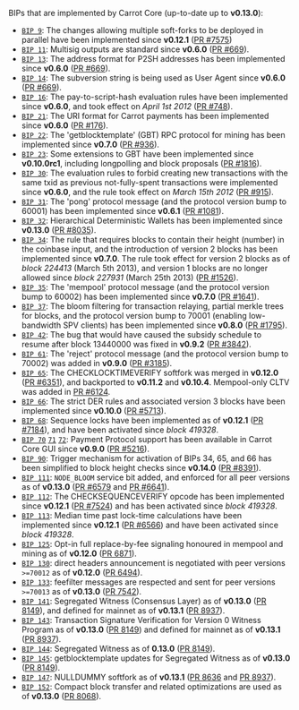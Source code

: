 BIPs that are implemented by Carrot Core (up-to-date up to **v0.13.0**):

* [`BIP 9`](https://github.com/carrot/bips/blob/master/bip-0009.mediawiki): The changes allowing multiple soft-forks to be deployed in parallel have been implemented since **v0.12.1**  ([PR #7575](https://github.com/CarrotProject/Carrot/pull/7575))
* [`BIP 11`](https://github.com/carrot/bips/blob/master/bip-0011.mediawiki): Multisig outputs are standard since **v0.6.0** ([PR #669](https://github.com/CarrotProject/Carrot/pull/669)).
* [`BIP 13`](https://github.com/carrot/bips/blob/master/bip-0013.mediawiki): The address format for P2SH addresses has been implemented since **v0.6.0** ([PR #669](https://github.com/CarrotProject/Carrot/pull/669)).
* [`BIP 14`](https://github.com/carrot/bips/blob/master/bip-0014.mediawiki): The subversion string is being used as User Agent since **v0.6.0** ([PR #669](https://github.com/CarrotProject/Carrot/pull/669)).
* [`BIP 16`](https://github.com/carrot/bips/blob/master/bip-0016.mediawiki): The pay-to-script-hash evaluation rules have been implemented since **v0.6.0**, and took effect on *April 1st 2012* ([PR #748](https://github.com/CarrotProject/Carrot/pull/748)).
* [`BIP 21`](https://github.com/carrot/bips/blob/master/bip-0021.mediawiki): The URI format for Carrot payments has been implemented since **v0.6.0** ([PR #176](https://github.com/CarrotProject/Carrot/pull/176)).
* [`BIP 22`](https://github.com/carrot/bips/blob/master/bip-0022.mediawiki): The 'getblocktemplate' (GBT) RPC protocol for mining has been implemented since **v0.7.0** ([PR #936](https://github.com/CarrotProject/Carrot/pull/936)).
* [`BIP 23`](https://github.com/carrot/bips/blob/master/bip-0023.mediawiki): Some extensions to GBT have been implemented since **v0.10.0rc1**, including longpolling and block proposals ([PR #1816](https://github.com/CarrotProject/Carrot/pull/1816)).
* [`BIP 30`](https://github.com/carrot/bips/blob/master/bip-0030.mediawiki): The evaluation rules to forbid creating new transactions with the same txid as previous not-fully-spent transactions were implemented since **v0.6.0**, and the rule took effect on *March 15th 2012* ([PR #915](https://github.com/CarrotProject/Carrot/pull/915)).
* [`BIP 31`](https://github.com/carrot/bips/blob/master/bip-0031.mediawiki): The 'pong' protocol message (and the protocol version bump to 60001) has been implemented since **v0.6.1** ([PR #1081](https://github.com/CarrotProject/Carrot/pull/1081)).
* [`BIP 32`](https://github.com/carrot/bips/blob/master/bip-0032.mediawiki): Hierarchical Deterministic Wallets has been implemented since **v0.13.0** ([PR #8035](https://github.com/CarrotProject/Carrot/pull/8035)).
* [`BIP 34`](https://github.com/carrot/bips/blob/master/bip-0034.mediawiki): The rule that requires blocks to contain their height (number) in the coinbase input, and the introduction of version 2 blocks has been implemented since **v0.7.0**. The rule took effect for version 2 blocks as of *block 224413* (March 5th 2013), and version 1 blocks are no longer allowed since *block 227931* (March 25th 2013) ([PR #1526](https://github.com/CarrotProject/Carrot/pull/1526)).
* [`BIP 35`](https://github.com/carrot/bips/blob/master/bip-0035.mediawiki): The 'mempool' protocol message (and the protocol version bump to 60002) has been implemented since **v0.7.0** ([PR #1641](https://github.com/CarrotProject/Carrot/pull/1641)).
* [`BIP 37`](https://github.com/carrot/bips/blob/master/bip-0037.mediawiki): The bloom filtering for transaction relaying, partial merkle trees for blocks, and the protocol version bump to 70001 (enabling low-bandwidth SPV clients) has been implemented since **v0.8.0** ([PR #1795](https://github.com/CarrotProject/Carrot/pull/1795)).
* [`BIP 42`](https://github.com/carrot/bips/blob/master/bip-0042.mediawiki): The bug that would have caused the subsidy schedule to resume after block 13440000 was fixed in **v0.9.2** ([PR #3842](https://github.com/CarrotProject/Carrot/pull/3842)).
* [`BIP 61`](https://github.com/carrot/bips/blob/master/bip-0061.mediawiki): The 'reject' protocol message (and the protocol version bump to 70002) was added in **v0.9.0** ([PR #3185](https://github.com/CarrotProject/Carrot/pull/3185)).
* [`BIP 65`](https://github.com/carrot/bips/blob/master/bip-0065.mediawiki): The CHECKLOCKTIMEVERIFY softfork was merged in **v0.12.0** ([PR #6351](https://github.com/CarrotProject/Carrot/pull/6351)), and backported to **v0.11.2** and **v0.10.4**. Mempool-only CLTV was added in [PR #6124](https://github.com/CarrotProject/Carrot/pull/6124).
* [`BIP 66`](https://github.com/carrot/bips/blob/master/bip-0066.mediawiki): The strict DER rules and associated version 3 blocks have been implemented since **v0.10.0** ([PR #5713](https://github.com/CarrotProject/Carrot/pull/5713)).
* [`BIP 68`](https://github.com/carrot/bips/blob/master/bip-0068.mediawiki): Sequence locks have been implemented as of **v0.12.1**  ([PR #7184](https://github.com/CarrotProject/Carrot/pull/7184)), and have been activated since *block 419328*.
* [`BIP 70`](https://github.com/carrot/bips/blob/master/bip-0070.mediawiki) [`71`](https://github.com/carrot/bips/blob/master/bip-0071.mediawiki) [`72`](https://github.com/carrot/bips/blob/master/bip-0072.mediawiki): Payment Protocol support has been available in Carrot Core GUI since **v0.9.0** ([PR #5216](https://github.com/CarrotProject/Carrot/pull/5216)).
* [`BIP 90`](https://github.com/carrot/bips/blob/master/bip-0090.mediawiki): Trigger mechanism for activation of BIPs 34, 65, and 66 has been simplified to block height checks since **v0.14.0** ([PR #8391](https://github.com/CarrotProject/Carrot/pull/8391)).
* [`BIP 111`](https://github.com/carrot/bips/blob/master/bip-0111.mediawiki): `NODE_BLOOM` service bit added, and enforced for all peer versions as of **v0.13.0** ([PR #6579](https://github.com/CarrotProject/Carrot/pull/6579) and [PR #6641](https://github.com/CarrotProject/Carrot/pull/6641)).
* [`BIP 112`](https://github.com/carrot/bips/blob/master/bip-0112.mediawiki): The CHECKSEQUENCEVERIFY opcode has been implemented since **v0.12.1** ([PR #7524](https://github.com/CarrotProject/Carrot/pull/7524)) and has been activated since *block 419328*.
* [`BIP 113`](https://github.com/carrot/bips/blob/master/bip-0113.mediawiki): Median time past lock-time calculations have been implemented since **v0.12.1** ([PR #6566](https://github.com/CarrotProject/Carrot/pull/6566)) and have been activated since *block 419328*.
* [`BIP 125`](https://github.com/carrot/bips/blob/master/bip-0125.mediawiki): Opt-in full replace-by-fee signaling honoured in mempool and mining as of **v0.12.0** ([PR 6871](https://github.com/CarrotProject/Carrot/pull/6871)).
* [`BIP 130`](https://github.com/carrot/bips/blob/master/bip-0130.mediawiki): direct headers announcement is negotiated with peer versions `>=70012` as of **v0.12.0** ([PR 6494](https://github.com/CarrotProject/Carrot/pull/6494)).
* [`BIP 133`](https://github.com/carrot/bips/blob/master/bip-0133.mediawiki): feefilter messages are respected and sent for peer versions `>=70013` as of **v0.13.0** ([PR 7542](https://github.com/CarrotProject/Carrot/pull/7542)).
* [`BIP 141`](https://github.com/carrot/bips/blob/master/bip-0141.mediawiki): Segregated Witness (Consensus Layer) as of **v0.13.0** ([PR 8149](https://github.com/CarrotProject/Carrot/pull/8149)), and defined for mainnet as of **v0.13.1** ([PR 8937](https://github.com/CarrotProject/Carrot/pull/8937)).
* [`BIP 143`](https://github.com/carrot/bips/blob/master/bip-0143.mediawiki): Transaction Signature Verification for Version 0 Witness Program as of **v0.13.0** ([PR 8149](https://github.com/CarrotProject/Carrot/pull/8149)) and defined for mainnet as of **v0.13.1** ([PR 8937](https://github.com/CarrotProject/Carrot/pull/8937)).
* [`BIP 144`](https://github.com/carrot/bips/blob/master/bip-0144.mediawiki): Segregated Witness as of **0.13.0** ([PR 8149](https://github.com/CarrotProject/Carrot/pull/8149)).
* [`BIP 145`](https://github.com/carrot/bips/blob/master/bip-0145.mediawiki): getblocktemplate updates for Segregated Witness as of **v0.13.0** ([PR 8149](https://github.com/CarrotProject/Carrot/pull/8149)).
* [`BIP 147`](https://github.com/carrot/bips/blob/master/bip-0147.mediawiki): NULLDUMMY softfork as of **v0.13.1** ([PR 8636](https://github.com/CarrotProject/Carrot/pull/8636) and [PR 8937](https://github.com/CarrotProject/Carrot/pull/8937)).
* [`BIP 152`](https://github.com/carrot/bips/blob/master/bip-0152.mediawiki): Compact block transfer and related optimizations are used as of **v0.13.0** ([PR 8068](https://github.com/CarrotProject/Carrot/pull/8068)).
